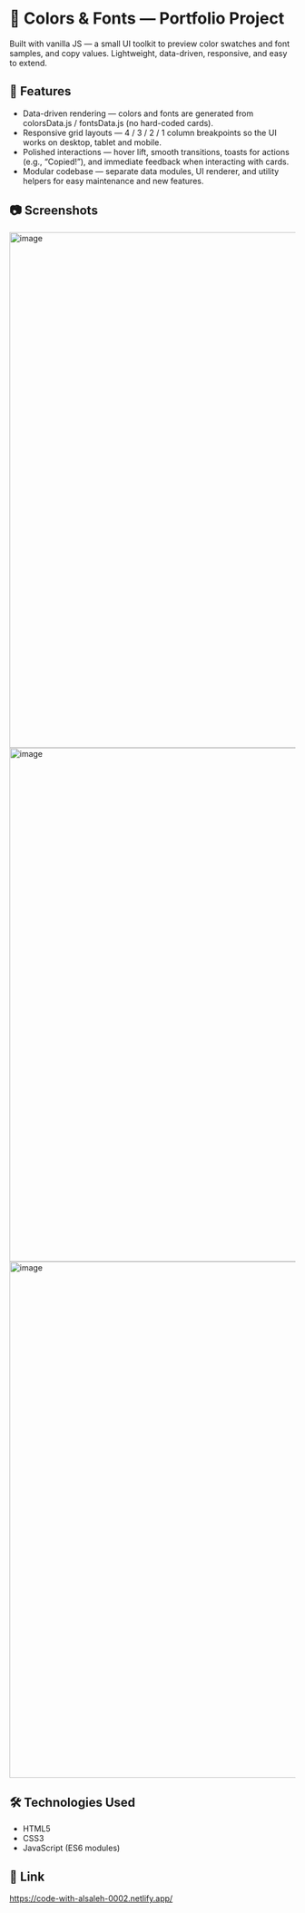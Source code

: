 # 🎨 Colors & Fonts — Portfolio Project

Built with vanilla JS — a small UI toolkit to preview color swatches and font samples, and copy values. Lightweight, data-driven, responsive, and easy to extend.

## 🚀 Features

- Data-driven rendering — colors and fonts are generated from colorsData.js / fontsData.js (no hard-coded cards).
- Responsive grid layouts — 4 / 3 / 2 / 1 column breakpoints so the UI works on desktop, tablet and mobile.
- Polished interactions — hover lift, smooth transitions, toasts for actions (e.g., “Copied!”), and immediate feedback when interacting with cards.
- Modular codebase — separate data modules, UI renderer, and utility helpers for easy maintenance and new features.

## 📷 Screenshots

<img width="1898" height="909" alt="image" src="https://github.com/user-attachments/assets/5a04fb68-c422-4d59-95a6-8bebc6fb4d41" />
<img width="1901" height="906" alt="image" src="https://github.com/user-attachments/assets/0061218c-223f-4458-bcc4-70e28acc5a93" />
<img width="1902" height="910" alt="image" src="https://github.com/user-attachments/assets/4e68fea7-f718-406d-a887-13d00911bd22" />


## 🛠️ Technologies Used

- HTML5
- CSS3
- JavaScript (ES6 modules)

## 📁 Link
https://code-with-alsaleh-0002.netlify.app/
